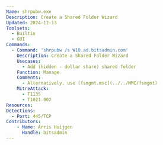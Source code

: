```yaml
---
Name: shrpubw.exe
Description: Create a Shared Folder Wizard
Updated: 2024-12-13
Toolsets:
  - Builtin
  - GUI
Commands:
  - Command: 'shrpubw /s W10.ad.bitsadmin.com'
    Description: Create a Shared Folder Wizard
    Usecases:
      - Add (hidden - dollar share) shared folder
    Function: Manage
    Comments:
      - Alternatively, use [fsmgmt.msc](../../MMC/fsmgmt)
    MitreAttack:
      - T1135
      - T1021.002
Resources:
Detections:
  - Port: 445/TCP
Contributors:
    - Name: Arris Huijgen
      Handle: bitsadmin
---
```

